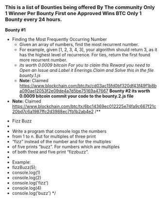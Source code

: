 ### This is a list of Bounties being offered By The community Only 1 Winner Per Bounty First one Approved Wins BTC Only 1 Bounty every 24 hours.
<strong>Bounty #1</strong>
 - Finding the Most Frequently Occurring Number
   - Given an array of  numbers, find the most recurrent number.
   - For example, given [1, 2, 3, 4, 3], your algorithm should return 3, as it has the highest level of recurrence. For ties, return the first found more recurrent number.
   - *its worth 0.0009 bitcoin For you to claim this Reward you need to Open an Issue and Label it Enerings Claim and Solve this in the file bounty.1.js*
   - **Note:** Claimed https://www.blockchain.com/btc/tx/cd03ac15fd0bf320df43f49f1b8ba090ae12053f2e09de4a7d5be75169a47667
<strong>Bounty #2 its worth 0.0009 bitcoin commit your code to the bounty.2.js file</strong>
 - **Note:** Claimed https://www.blockchain.com/btc/tx/6bc14369ec012225e74fa9c667f21c20bd7c6a1987ffc2d3988ec7fb1b2ab4e2
/**
 * Fizz Buzz
 *
 * Write a program that console logs the numbers
 * from 1 to n. But for multiples of three print
 * “fizz” instead of the number and for the multiples
 * of five prints “buzz”. For numbers which are multiples
 * of both three and five print “fizzbuzz”.
 *
 * Example:
 * fizzBuzz(5);
 * console.log(1)
 * console.log(2)
 * console.log('fizz')
 * console.log(4)
 * console.log('buzz')
 */
